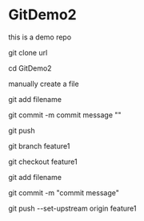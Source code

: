 # GitDemo2
this is a demo repo


git clone  url

cd GitDemo2

manually create a file

git add filename

git commit -m commit message ""

git push 

git branch feature1

git checkout feature1

git add filename

git commit -m "commit message"

git push --set-upstream origin feature1

